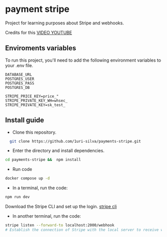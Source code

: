 
# payment stripe
Project for learning purposes about Stripe and webhooks.

Credits for this [VIDEO YOUTUBE](https://www.youtube.com/watch?v=W7x3zsm8NoM)

## Enviroments variables

To run this project, you'll need to add the following environment variables to your .env file.

`DATABASE_URL`  
`POSTGRES_USER`  
`POSTGRES_PASS`  
`POSTGRES_DB`

`STRIPE_PRICE_KEY=price_"`  
`STRIPE_PRIVATE_KEY_WH=whsec_`  
`STRIPE_PRIVATE_KEY=sk_test_`  


## Install guide

- Clone this repository.

```bash
  git clone https://github.com/1uri-silva/payments-stripe.git
```
- Enter the directory and install dependencies.

```bash
cd payments-stripe &&  npm install
```

- Run code

```bash
docker compose up -d
```

- In a terminal, run the code:

```bash
npm run dev
```

Download the Stripe CLI and set up the login. [stripe cli](https://docs.stripe.com/stripe-cli)
- In another terminal, run the code:

```bash
stripe listen --forward-to localhost:2000/webhook 
# Establish the connection of Stripe with the local server to receive webhook events.
```

